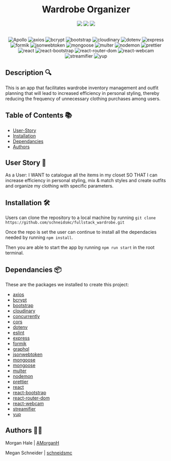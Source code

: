 <h1 align="center">Wardrobe Organizer </h1>

<div style= "text-align: center">

  <img src="https://img.shields.io/github/repo-size/schneidsmc/fullstack_wardrobe" />
  <img src="https://img.shields.io/github/languages/top/schneidsmc/fullstack_wardrobe" />
  <img src="https://img.shields.io/github/last-commit/schneidsmc/fullstack_wardrobe" />
<br /><br />

![Apollo](https://img.shields.io/badge/apollo-%233740DB?style=for-the-badge&logo=apollo-graphql&labelColor=black)
![axios](https://img.shields.io/badge/axios-%23007396?style=for-the-badge&logo=axios&labelColor=black)
![bcrypt](https://img.shields.io/badge/bcrypt-%239FE6A0?style=for-the-badge&logo=react&labelColor=black)
![bootstrap](https://img.shields.io/badge/bootstrap-%23563D7C?style=for-the-badge&logo=bootstrap&labelColor=black)
![cloudinary](https://img.shields.io/badge/cloudinary-%23F0DB4F?style=for-the-badge&logo=cloudinary&labelColor=black)
![dotenv](https://img.shields.io/badge/dotenv-%2300BB00?style=for-the-badge&logo=dotenv&labelColor=black)
![express](https://img.shields.io/badge/express-%23000000?style=for-the-badge&logo=express&labelColor=black)
![formik](https://img.shields.io/badge/formik-%2316A085?style=for-the-badge&logo=formik&labelColor=black)
![jsonwebtoken](https://img.shields.io/badge/jsonwebtoken-%23000000?style=for-the-badge&logo=json-web-tokens&labelColor=black)
![mongoose](https://img.shields.io/badge/mongoose-%23880000?style=for-the-badge&logo=mongoose&labelColor=black)
![multer](https://img.shields.io/badge/multer-%2348C0E3?style=for-the-badge&logo=react&labelColor=black)
![nodemon](https://img.shields.io/badge/nodemon-%23000000?style=for-the-badge&logo=nodemon&labelColor=black)
![prettier](https://img.shields.io/badge/prettier-%23F7B93E?style=for-the-badge&logo=prettier&labelColor=black)
![react](https://img.shields.io/badge/react-%2361DAFB?style=for-the-badge&logo=react&labelColor=black)
![react-bootstrap](https://img.shields.io/badge/react--bootstrap-%230084D1?style=for-the-badge&logo=react&labelColor=black)
![react-router-dom](https://img.shields.io/badge/react--router--dom-%23CA4245?style=for-the-badge&logo=react&labelColor=black)
![react-webcam](https://img.shields.io/badge/react--webcam-%2361DAFB?style=for-the-badge&logo=react&labelColor=black)
![streamifier](https://img.shields.io/badge/streamifier-%234285F4?style=for-the-badge&logo=react&labelColor=black)
![yup](https://img.shields.io/badge/yup-%23289E4A?style=for-the-badge&logo=react&labelColor=black)

</div>



## Description 🔍

This is an app that facilitates wardrobe inventory management and outfit planning that will lead to increased efficiency in personal styling, thereby reducing the frequency of unnecessary clothing purchases among users.

## Table of Contents 📚

- [User-Story](#user-story-📖)
- [Installation](#installation-🛠️)
- [Dependancies](#dependancies-📦)
- [Authors](#authors-👋🏽)

## User Story 📖

As a User: I WANT to catalogue all the items in my closet SO THAT I can increase efficiency in personal styling, mix & match styles and create outfits and organize my clothing with specific parameters.

## Installation 🛠️

Users can clone the repository to a local machine by running `git clone https://github.com/schneidsmc/fullstack_wardrobe.git`

Once the repo is set the user can continue to install all the dependacies needed by running `npm install`.

Then you are able to start the app by running `npm run start` in the root terminal.

## Dependancies 📦

These are the packages we installed to create this project:

- [axios](https://www.npmjs.com/package/axios)
- [bcrypt](https://www.npmjs.com/package/bcrypt)
- [bootstrap](https://www.npmjs.com/package/bootstrap)
- [cloudinary](https://www.npmjs.com/package/cloudinary)
- [concurrently](https://www.npmjs.com/package/concurrently)
- [cors](https://www.npmjs.com/package/cors)
- [dotenv](https://www.npmjs.com/package/dotenv)
- [eslint](https://www.npmjs.com/package/eslint)
- [express](https://www.npmjs.com/package/express)
- [formik](https://www.npmjs.com/package/formik)
- [graphql](https://www.npmjs.com/package/graphql)
- [jsonwebtoken](https://www.npmjs.com/package/jsonwebtoken)
- [mongoose](https://www.npmjs.com/package/mongoose)
- [mongoose](https://www.npmjs.com/package/mongoose)
- [multer](https://www.npmjs.com/package/multer)
- [nodemon](https://www.npmjs.com/package/nodemon)
- [prettier](https://www.npmjs.com/package/prettier)
- [react](https://www.npmjs.com/package/react)
- [react-bootstrap](https://www.npmjs.com/package/react-bootstrap)
- [react-router-dom](https://www.npmjs.com/package/react-router-dom)
- [react-webcam](https://www.npmjs.com/package/react-webcam)
- [streamifier](https://www.npmjs.com/package/streamifier)
- [yup](https://www.npmjs.com/package/yup)


## Authors 👋🏽

Morgan Hale | [AMorganH](https://github.com/AMorganH)

Megan Schneider | [schneidsmc](https://github.com/schneidsmc)